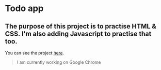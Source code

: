 # Todo app

## The purpose of this project is to practise HTML & CSS. I'm also adding Javascript to practise that too.

You can see the project [here](http://www.fe-cc-todo.surge.sh).

> I am currently working on Google Chrome
